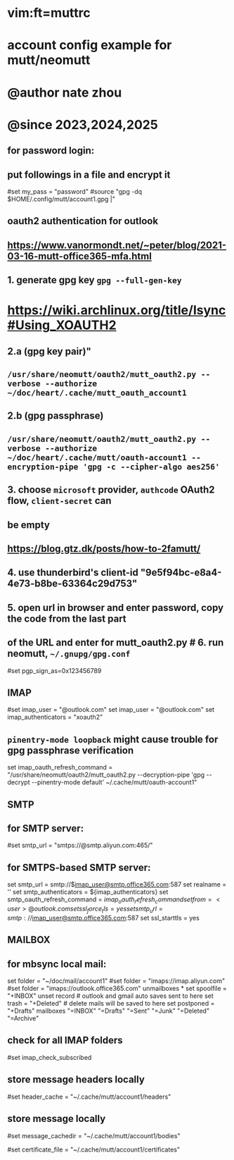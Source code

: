 # vim:ft=muttrc
# account config example for mutt/neomutt
# @author nate zhou
# @since 2023,2024,2025

## for password login:
## put followings in a file and encrypt it
#set my_pass = "password"
#source "gpg -dq $HOME/.config/mutt/account1.gpg |"

## oauth2 authentication for outlook
## https://www.vanormondt.net/~peter/blog/2021-03-16-mutt-office365-mfa.html
## 1. generate gpg key `gpg --full-gen-key`
# https://wiki.archlinux.org/title/Isync#Using_XOAUTH2
## 2.a (gpg key pair)"
##    `/usr/share/neomutt/oauth2/mutt_oauth2.py --verbose --authorize ~/doc/heart/.cache/mutt_oauth_account1`
## 2.b (gpg passphrase)
##    `/usr/share/neomutt/oauth2/mutt_oauth2.py --verbose --authorize ~/doc/heart/.cache/mutt/oauth-account1 --encryption-pipe 'gpg -c --cipher-algo aes256'`
## 3. choose `microsoft` provider, `authcode` OAuth2 flow, `client-secret` can
##    be empty
## https://blog.gtz.dk/posts/how-to-2famutt/
## 4. use thunderbird's client-id "9e5f94bc-e8a4-4e73-b8be-63364c29d753"
## 5. open url in browser and enter password, copy the code from the last part
##    of the URL and enter for mutt_oauth2.py # 6. run neomutt, `~/.gnupg/gpg.conf`

#set pgp_sign_as=0x123456789

## IMAP
#set imap_user = "<user>@outlook.com"
set imap_user = "<user>@outlook.com"
set imap_authenticators = "xoauth2"
## `pinentry-mode loopback` might cause trouble for gpg passphrase verification
set imap_oauth_refresh_command = "/usr/share/neomutt/oauth2/mutt_oauth2.py --decryption-pipe 'gpg --decrypt --pinentry-mode default' ~/.cache/mutt/oauth-account1"

## SMTP
## for SMTP server:
#set smtp_url = "smtps://<user>@smtp.aliyun.com:465/"
## for SMTPS-based SMTP server:
set smtp_url = smtp://$imap_user@smtp.office365.com:587
set realname = '<user>'
set smtp_authenticators = ${imap_authenticators}
set smtp_oauth_refresh_command = ${imap_oauth_refresh_command}
set from=<user>@outlook.com
set ssl_force_tls = yes
set smtp_url=smtp://$imap_user@smtp.office365.com:587
set ssl_starttls = yes

## MAILBOX
## for mbsync local mail:
set folder = "~/doc/mail/account1"
#set folder = "imaps://imap.aliyun.com"
#set folder = "imaps://outlook.office365.com"
unmailboxes *
set spoolfile = "+INBOX"
unset record # outlook and gmail auto saves sent to here
set trash = "+Deleted" # delete mails will be saved to here
set postponed = "+Drafts"
mailboxes "=INBOX" "=Drafts" "=Sent" "=Junk" "=Deleted" "=Archive"

## check for all IMAP folders
#set imap_check_subscribed

## store message headers locally
#set header_cache = "~/.cache/mutt/account1/headers"
## store message locally
#set message_cachedir = "~/.cache/mutt/account1/bodies"

#set certificate_file = "~/.cache/mutt/account1/certificates"
